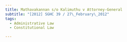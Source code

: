 ```yaml
---
title: Mathavakannan s/o Kalimuthu v Attorney-General
subtitle: "[2012] SGHC 39 / 27\_February\_2012"
tags:
  - Administrative Law
  - Constitutional Law

---
```



